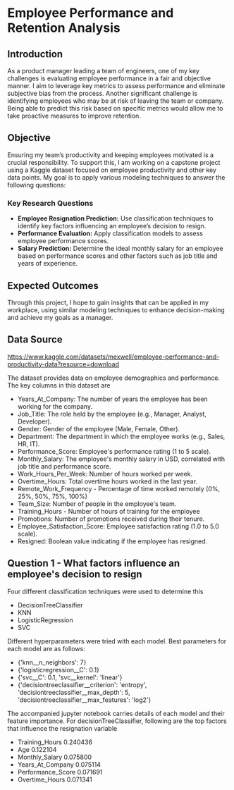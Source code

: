 # Employee Performance and Retention Analysis  

## Introduction  
As a product manager leading a team of engineers, one of my key challenges is evaluating employee performance in a fair and objective manner. I aim to leverage key metrics to assess performance and eliminate subjective bias from the process. Another significant challenge is identifying employees who may be at risk of leaving the team or company. Being able to predict this risk based on specific metrics would allow me to take proactive measures to improve retention.  

## Objective  
Ensuring my team’s productivity and keeping employees motivated is a crucial responsibility. To support this, I am working on a capstone project using a Kaggle dataset focused on employee productivity and other key data points. My goal is to apply various modeling techniques to answer the following questions:  

### Key Research Questions  
- **Employee Resignation Prediction:** Use classification techniques to identify key factors influencing an employee’s decision to resign.  
- **Performance Evaluation:** Apply classification models to assess employee performance scores.  
- **Salary Prediction:** Determine the ideal monthly salary for an employee based on performance scores and other factors such as job title and years of experience.  

## Expected Outcomes  
Through this project, I hope to gain insights that can be applied in my workplace, using similar modeling techniques to enhance decision-making and achieve my goals as a manager.  


## Data Source
https://www.kaggle.com/datasets/mexwell/employee-performance-and-productivity-data?resource=download

The dataset provides data on employee demographics and performance. The key columns in this dataset are
- Years_At_Company: The number of years the employee has been working for the company.
- Job_Title: The role held by the employee (e.g., Manager, Analyst, Developer).
- Gender: Gender of the employee (Male, Female, Other).
- Department: The department in which the employee works (e.g., Sales, HR, IT).
- Performance_Score: Employee's performance rating (1 to 5 scale).
- Monthly_Salary: The employee's monthly salary in USD, correlated with job title and performance score.
- Work_Hours_Per_Week: Number of hours worked per week.
- Overtime_Hours: Total overtime hours worked in the last year.
- Remote_Work_Frequency - Percentage of time worked remotely (0%, 25%, 50%, 75%, 100%)
- Team_Size: Number of people in the employee's team.
- Training_Hours - Number of hours of training for the employee
- Promotions: Number of promotions received during their tenure.
- Employee_Satisfaction_Score: Employee satisfaction rating (1.0 to 5.0 scale).
- Resigned: Boolean value indicating if the employee has resigned.


## Question 1 - What factors influence an employee's decision to resign

Four different classification techniques were used to determine this
- DecisionTreeClassifier
- KNN
- LogisticRegression
- SVC

Different hyperparameters were tried with each model. Best parameters for each model are as follows:
- {'knn__n_neighbors': 7}
- {'logisticregression__C': 0.1}
- {'svc__C': 0.1, 'svc__kernel': 'linear'}
- {'decisiontreeclassifier__criterion': 'entropy', 'decisiontreeclassifier__max_depth': 5, 'decisiontreeclassifier__max_features': 'log2'}

The accompanied jupyter notebook carries details of each model and their feature importance. For decisionTreeClassifier, following are the top factors that influence the resignation variable
- Training_Hours    0.240436
- Age    0.122104
- Monthly_Salary    0.075800
- Years_At_Company    0.075114
- Performance_Score    0.071691
- Overtime_Hours    0.071341


